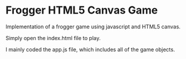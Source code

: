 Frogger HTML5 Canvas Game
===============================

Implementation of a frogger game using javascript and HTML5 canvas. 

Simply open the index.html file to play. 

I mainly coded the app.js file, which includes all of the game objects.
